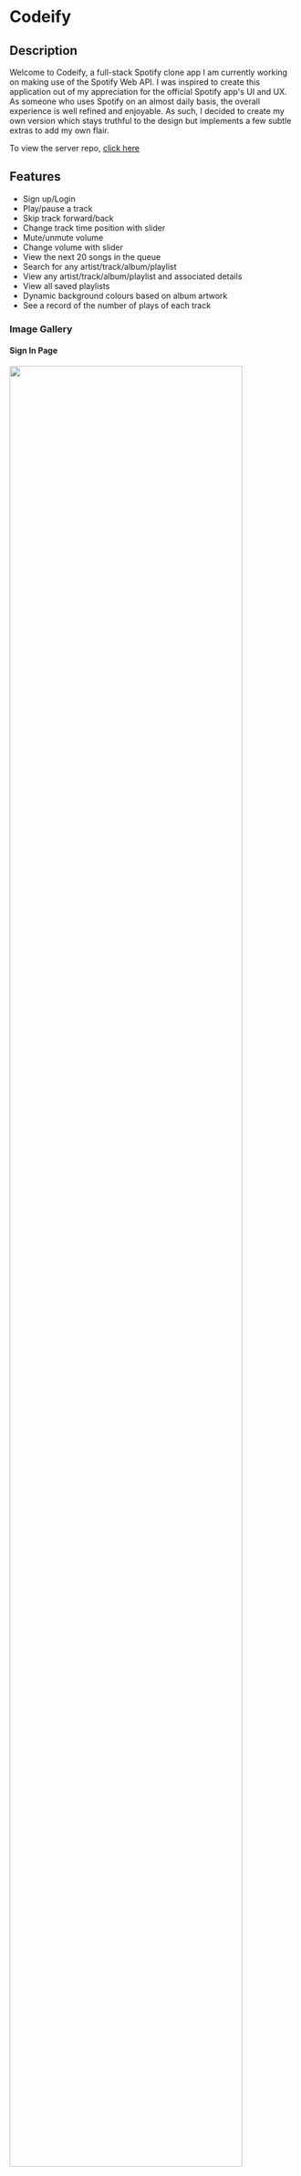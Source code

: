 # Codeify

## Description

Welcome to Codeify, a full-stack Spotify clone app I am currently working on making use of the Spotify Web API. I was inspired to create this application out of my appreciation for the official Spotify app's UI and UX. As someone who uses Spotify on an almost daily basis, the overall experience is well refined and enjoyable. As such, I decided to create my own version which stays truthful to the design but implements a few subtle extras to add my own flair.

To view the server repo, [click here](https://github.com/Satokii/spoti-server)

## Features

- Sign up/Login
- Play/pause a track
- Skip track forward/back
- Change track time position with slider
- Mute/unmute volume
- Change volume with slider
- View the next 20 songs in the queue
- Search for any artist/track/album/playlist
- View any artist/track/album/playlist and associated details
- View all saved playlists
- Dynamic background colours based on album artwork
- See a record of the number of plays of each track

### Image Gallery

#### Sign In Page
<img src = https://github.com/Satokii/spotify-clone/assets/125318469/78a7730b-87e2-42cb-9c01-f6adb66ffb39 width = 90% >
<br/>

#### Sign Up Page
<img src = https://github.com/Satokii/spotify-clone/assets/125318469/4eed6fca-a84e-4f07-987e-97cd5641fdce width = 90%>
<br/>

#### Dashboard
<img src = https://github.com/Satokii/spotify-clone/assets/125318469/8926d672-a15b-4116-8df4-5f89894a902f width = 90%>
<br/>

#### Playback and Sliders
<img src = https://github.com/Satokii/spotify-clone/assets/125318469/b42186a2-bfcc-46cf-a37b-9c82118a0924 width = 90% >
<br/>

#### Artist Page
<img src = https://github.com/Satokii/spotify-clone/assets/125318469/03362374-8dcc-4902-bda0-ee6ea9e72555 width = 90%>
<br/>

#### Album Page
<img src = https://github.com/Satokii/spotify-clone/assets/125318469/45de5bdc-cb9f-48cc-a83c-bee1202aa65b width = 90%>
<br/>

#### Spotify Created Playlist
<img src = https://github.com/Satokii/spotify-clone/assets/125318469/ce793188-542a-411a-8617-95b4977341af width = 90% >
<br/>

#### User Playlist
<img src = https://github.com/Satokii/spotify-clone/assets/125318469/36f77eb9-4f5d-4422-9191-63426a688d3d width = 90% >
<br/>
